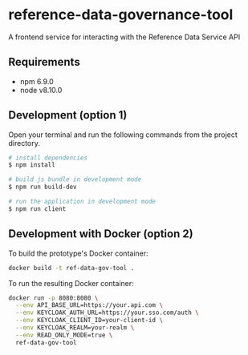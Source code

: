 # reference-data-governance-tool
A frontend service for interacting with the Reference Data Service API

## Requirements
* npm 6.9.0
* node v8.10.0

## Development (option 1)
Open your terminal and run the following commands from the project directory.

```bash
# install dependencies
$ npm install

# build js bundle in development mode
$ npm run build-dev

# run the application in development mode
$ npm run client
```

## Development with Docker (option 2)

To build the prototype's Docker container:

```bash
docker build -t ref-data-gov-tool .
```

To run the resulting Docker container:

```bash
docker run -p 8080:8080 \
  --env API_BASE_URL=https://your.api.com \
  --env KEYCLOAK_AUTH_URL=https://your.sso.com/auth \
  --env KEYCLOAK_CLIENT_ID=your-client-id \
  --env KEYCLOAK_REALM=your-realm \
  --env READ_ONLY_MODE=true \
  ref-data-gov-tool
```
